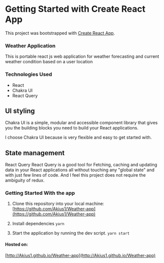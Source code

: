 # Getting Started with Create React App

This project was bootstrapped with [Create React App](https://github.com/facebook/create-react-app).

### Weather Application

This is portable react js web application for weather forecasting and current weather condition based on a user location

### Technologies Used

- React 
- Chakra UI
- React Query

## UI styling
Chakra UI is a simple, modular and accessible component library that gives you the building blocks you need to build your React applications.

I choose Chakra UI because is very flexible and easy to get started with.

## State management 
React Query
React Query is a good tool for Fetching, caching and updating data in your React applications all without touching any "global state" and with just few lines of code. And I feel this project does not require the ambiguity of redux.

### Getting Started With the app

1. Clone this repository into your local machine:
[https://github.com/Akius1/Weather-app](https://github.com/Akius1/Weather-app)

2. Install dependencies
    `yarn`

3. Start the application by running the dev script.
    `yarn start`

#### Hosted on:
[http://Akius1.github.io/Weather-app](http://Akius1.github.io/Weather-app)